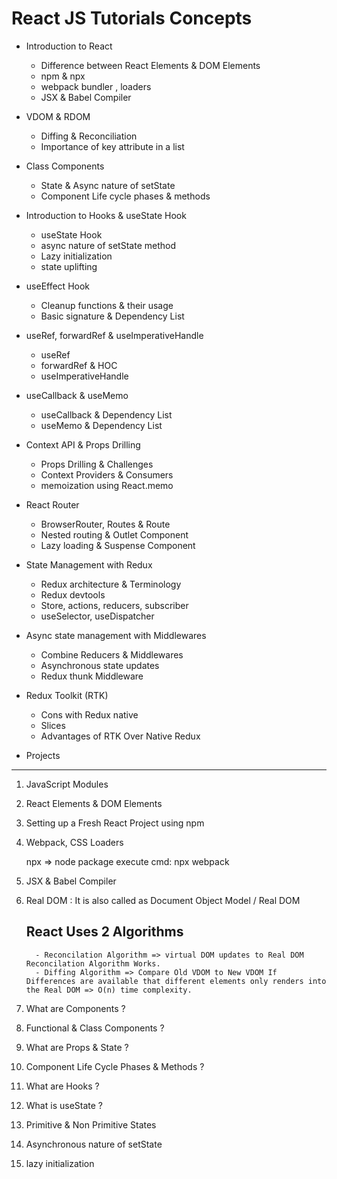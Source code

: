 # React JS Tutorials Concepts

  * Introduction to React 

    - Difference between React Elements & DOM Elements
    - npm & npx
    - webpack bundler , loaders
    - JSX & Babel Compiler

  * VDOM & RDOM
    
    - Diffing & Reconciliation
    - Importance of key attribute in a list

  * Class Components

    - State & Async nature of setState
    - Component Life cycle phases & methods

  * Introduction to Hooks & useState Hook

    - useState Hook
    - async nature of setState method
    - Lazy initialization
    - state uplifting

  * useEffect Hook

    - Cleanup functions & their usage
    - Basic signature & Dependency List

  * useRef, forwardRef & useImperativeHandle
    
    - useRef
    - forwardRef & HOC
    - useImperativeHandle

  * useCallback & useMemo
    
    - useCallback & Dependency List
    - useMemo & Dependency List
  
  * Context API & Props Drilling

    - Props Drilling & Challenges
    - Context Providers & Consumers
    - memoization using React.memo

  * React Router

    - BrowserRouter, Routes & Route
    - Nested routing & Outlet Component
    - Lazy loading & Suspense Component

  * State Management with Redux
    
    - Redux architecture & Terminology
    - Redux devtools
    - Store, actions, reducers, subscriber
    - useSelector, useDispatcher

  * Async state management with Middlewares 

    - Combine Reducers & Middlewares
    - Asynchronous state updates
    - Redux thunk Middleware

  * Redux Toolkit (RTK)

    - Cons with Redux native
    - Slices
    - Advantages of RTK Over Native Redux

  * Projects



___________________________________________________________________________________________________


1. JavaScript Modules

2. React Elements & DOM Elements

3. Setting up a Fresh React Project using npm

4. Webpack, CSS Loaders

   npx => node package execute
   cmd: npx webpack

5. JSX & Babel Compiler


6. Real DOM : It is also called as Document Object Model / Real DOM

   React Uses 2 Algorithms 
   -----------------------    
         - Reconcilation Algorithm => virtual DOM updates to Real DOM Reconcilation Algorithm Works.
         - Diffing Algorithm => Compare Old VDOM to New VDOM If Differences are available that different elements only renders into the Real DOM => O(n) time complexity.

7. What are Components ?

8. Functional & Class Components ?

9. What are Props & State ?

10. Component Life Cycle Phases & Methods ?

11. What are Hooks ?

12. What is useState ?

13. Primitive & Non Primitive States

14. Asynchronous nature of setState

15. lazy initialization